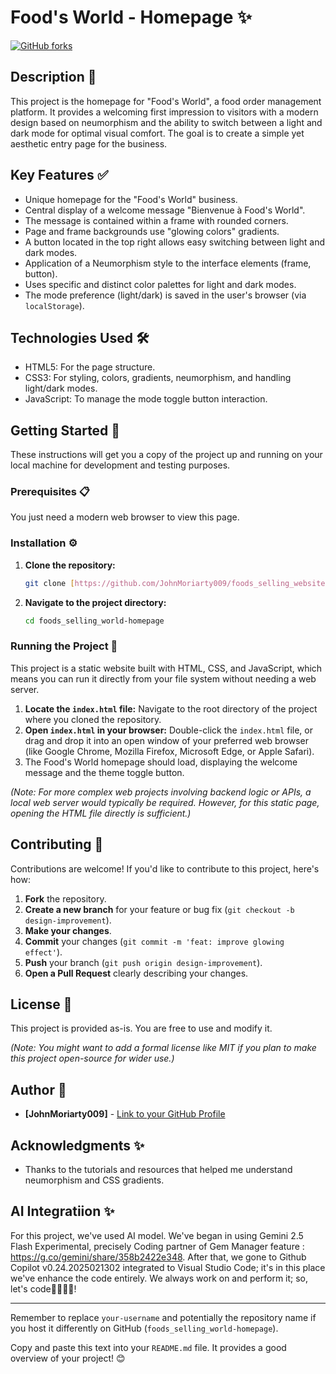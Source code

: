 # Food's World - Homepage ✨

[![GitHub forks](https://img.shields.io/github.com/Fork/JohnMoriaty009/foods_selling_website-homepage?style=for-the-badge)](https://github.com/JohnMoriarty009/Spoon-Knife.git)

## Description 📝

This project is the homepage for "Food's World", a food order management platform. It provides a welcoming first impression to visitors with a modern design based on neumorphism and the ability to switch between a light and dark mode for optimal visual comfort. The goal is to create a simple yet aesthetic entry page for the business.

## Key Features ✅

* Unique homepage for the "Food's World" business.
* Central display of a welcome message "Bienvenue à Food's World".
* The message is contained within a frame with rounded corners.
* Page and frame backgrounds use "glowing colors" gradients.
* A button located in the top right allows easy switching between light and dark modes.
* Application of a Neumorphism style to the interface elements (frame, button).
* Uses specific and distinct color palettes for light and dark modes.
* The mode preference (light/dark) is saved in the user's browser (via `localStorage`).

## Technologies Used 🛠️

* HTML5: For the page structure.
* CSS3: For styling, colors, gradients, neumorphism, and handling light/dark modes.
* JavaScript: To manage the mode toggle button interaction.

## Getting Started 🚀

These instructions will get you a copy of the project up and running on your local machine for development and testing purposes.

### Prerequisites 📋

You just need a modern web browser to view this page.

### Installation ⚙️

1.  **Clone the repository:**
    ```bash
    git clone [https://github.com/JohnMoriarty009/foods_selling_website](https://github.com/JohnMoriarty009/foods_selling_website)
    ```
2.  **Navigate to the project directory:**
    ```bash
    cd foods_selling_world-homepage
    ```

### Running the Project 🚦

This project is a static website built with HTML, CSS, and JavaScript, which means you can run it directly from your file system without needing a web server.

1.  **Locate the `index.html` file:** Navigate to the root directory of the project where you cloned the repository.
2.  **Open `index.html` in your browser:** Double-click the `index.html` file, or drag and drop it into an open window of your preferred web browser (like Google Chrome, Mozilla Firefox, Microsoft Edge, or Apple Safari).
3.  The Food's World homepage should load, displaying the welcome message and the theme toggle button.

*(Note: For more complex web projects involving backend logic or APIs, a local web server would typically be required. However, for this static page, opening the HTML file directly is sufficient.)*

## Contributing 🙌

Contributions are welcome! If you'd like to contribute to this project, here's how:

1.  **Fork** the repository.
2.  **Create a new branch** for your feature or bug fix (`git checkout -b design-improvement`).
3.  **Make your changes**.
4.  **Commit** your changes (`git commit -m 'feat: improve glowing effect'`).
5.  **Push** your branch (`git push origin design-improvement`).
6.  **Open a Pull Request** clearly describing your changes.

## License 📄

This project is provided as-is. You are free to use and modify it.

*(Note: You might want to add a formal license like MIT if you plan to make this project open-source for wider use.)*

## Author 👋

* **[JohnMoriarty009]** - [Link to your GitHub Profile](https://github.com/JohnMoriarty009)

## Acknowledgments ✨

* Thanks to the tutorials and resources that helped me understand neumorphism and CSS gradients.

## AI Integratiion ✨

For this project, we've used AI model. We've began in using Gemini 2.5 Flash Experimental, precisely Coding partner of Gem Manager feature : https://g.co/gemini/share/358b2422e348.
After that, we gone to Github Copilot v0.24.2025021302 integrated to Visual Studio Code; it's in this place we've enhance the code entirely.
We always work on and perform it; so, let's code🧑‍💻👩‍💻!

---
Remember to replace `your-username` and potentially the repository name if you host it differently on GitHub (`foods_selling_world-homepage`).

Copy and paste this text into your `README.md` file. It provides a good overview of your project! 😊

